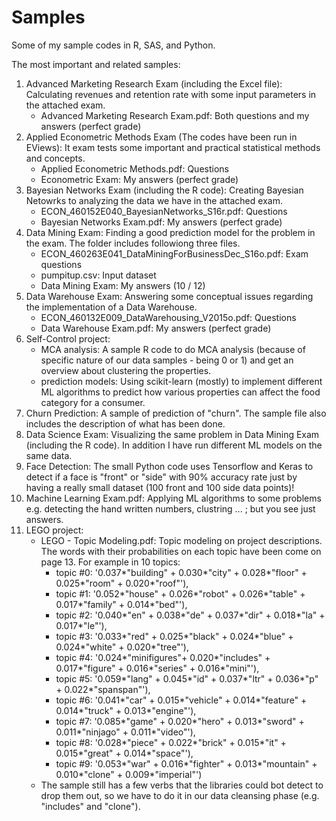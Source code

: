 # Samples
Some of my sample codes in R, SAS, and Python.

The most important and related samples:
1. Advanced Marketing Research Exam (including the Excel file): Calculating revenues and retention rate with some input parameters in the attached exam.
    * Advanced Marketing Research Exam.pdf: Both questions and my answers (perfect grade)
2. Applied Econometric Methods Exam (The codes have been run in EViews): It exam tests some important and practical statistical methods and concepts.
    * Applied Econometric Methods.pdf: Questions
    * Econometric Exam: My answers (perfect grade)
3. Bayesian Networks Exam (including the R code): Creating Bayesian Netowrks to analyzing the data we have in the attached exam.
    * ECON_460152E040_BayesianNetworks_S16r.pdf: Questions
    * Bayesian Networks Exam.pdf: My answers (perfect grade)
4. Data Mining Exam: Finding a good prediction model for the problem in the exam. The folder includes followiong three files.
    * ECON_460263E041_DataMiningForBusinessDec_S16o.pdf: Exam questions
    * pumpitup.csv: Input dataset
    * Data Mining Exam: My answers (10 / 12)
5. Data Warehouse Exam: Answering some conceptual issues regarding the implementation of a Data Warehouse.
    * ECON_460132E009_DataWarehousing_V2015o.pdf: Questions
    * Data Warehouse Exam.pdf: My answers (perfect grade)
6. Self-Control project:
    * MCA analysis: A sample R code to do MCA analysis (because of specific nature of our data samples - being 0 or 1) and get an overview about clustering the properties.
    * prediction models: Using scikit-learn (mostly) to implement different ML algorithms to predict how various properties can affect the food category for a consumer.
7. Churn Prediction: A sample of prediction of "churn". The sample file also includes the description of what has been done.
8. Data Science Exam: Visualizing the same problem in Data Mining Exam (including the R code). In addition I have run different ML models on the same data.
9. Face Detection: The small Python code uses Tensorflow and Keras to detect if a face is "front" or "side" with 90% accuracy rate just by having a really small dataset (100 front and 100 side data points)!
10. Machine Learning Exam.pdf: Applying ML algorithms to some problems e.g. detecting the hand written numbers, clustring ... ; but you see just answers.
11. LEGO project:
    * LEGO - Topic Modeling.pdf: Topic modeling on project descriptions. The words with their probabilities on each topic have been come on page 13. For example in 10 topics:
        + topic #0: '0.037*"building" + 0.030*"city" + 0.028*"floor" + 0.025*"room" + 0.020*"roof"'), 
        + topic #1: '0.052*"house" + 0.026*"robot" + 0.026*"table" + 0.017*"family" + 0.014*"bed"'), 
        + topic #2: '0.040*"en" + 0.038*"de" + 0.037*"dir" + 0.018*"la" + 0.017*"le"'), 
        + topic #3: '0.033*"red" + 0.025*"black" + 0.024*"blue" + 0.024*"white" + 0.020*"tree"'), 
        + topic #4: '0.024*"minifigures"+ 0.020*"includes" + 0.017*"figure" + 0.016*"series" + 0.016*"mini"'), 
        + topic #5: '0.059*"lang" + 0.045*"id" + 0.037*"ltr" + 0.036*"p" + 0.022*"spanspan"'), 
        + topic #6: '0.041*"car" + 0.015*"vehicle" + 0.014*"feature" + 0.014*"truck" + 0.013*"engine"'), 
        + topic #7: '0.085*"game" + 0.020*"hero" + 0.013*"sword" + 0.011*"ninjago" + 0.011*"video"'), 
        + topic #8: '0.028*"piece" + 0.022*"brick" + 0.015*"it" + 0.015*"great" + 0.014*"space"'), 
        + topic #9: '0.053*"war" + 0.016*"fighter" + 0.013*"mountain" + 0.010*"clone" + 0.009*"imperial"')
    * The sample still has a few verbs that the libraries could bot detect to drop them out, so we have to do it in our data cleansing phase (e.g. "includes" and "clone").
